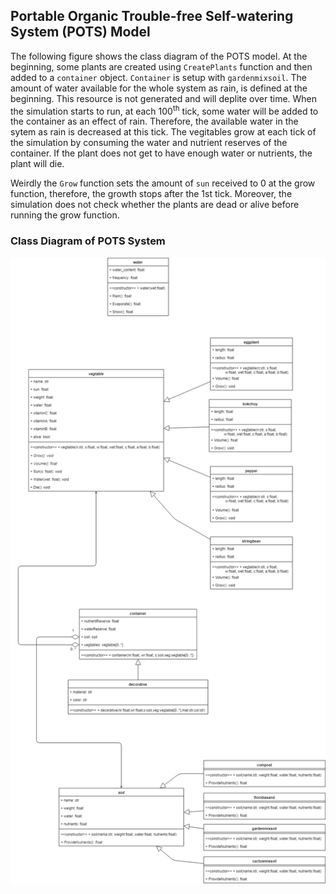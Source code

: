 ## **P**ortable **O**rganic **T**rouble-free **S**elf-watering System (**POTS**) Model

The following figure shows the class diagram of the POTS model. 
At the beginning, some plants are created using `CreatePlants` function and then added to a `container` object. `Container` is setup with `gardenmixsoil`. The amount of water available for the whole system as rain, is defined at the beginning. This resource is not generated and will deplite over time.
When the simulation starts to run, at each 100<sup>th</sup> tick, some water will be added to the container as an effect of rain. Therefore, the available water in the sytem as rain is decreased at this tick.
The vegitables grow at each tick of the simulation by consuming the water and nutrient reserves of the container. If the plant does not get to have enough water or nutrients, the plant will die.

Weirdly the `Grow` function sets the amount of `sun` received to 0 at the grow function, therefore, the growth stops after the 1st tick. Moreover, the simulation does not check whether the plants are dead or alive before running the grow function.

### Class Diagram of POTS System
![POTS system](../../images/POTS%20System%20Class%20Diagram.png)
